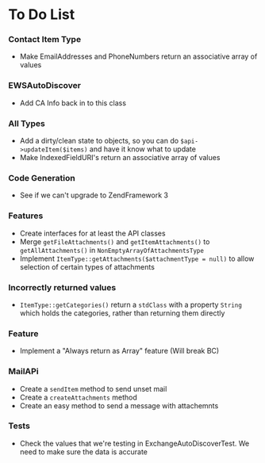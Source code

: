 # To Do List

### Contact Item Type
 * Make EmailAddresses and PhoneNumbers return an associative array of values

### EWSAutoDiscover
 * Add CA Info back in to this class

### All Types
 * Add a dirty/clean state to objects, so you can do `$api->updateItem($items)` and have it know what to update
 * Make IndexedFieldURI's return an associative array of values

### Code Generation
 * See if we can't upgrade to ZendFramework 3

### Features
 * Create interfaces for at least the API classes
 * Merge `getFileAttachments()` and `getItemAttachments()` to `getAllAttachments()` in `NonEmptyArrayOfAttachmentsType`
 * Implement `ItemType::getAttachments($attachmentType = null)` to allow selection of certain types of attachments

### Incorrectly returned values
 * `ItemType::getCategories()` return a `stdClass` with a property `String` which holds the categories, rather than returning them directly

### Feature
 * Implement a "Always return as Array" feature (Will break BC)
 
### MailAPi
 * Create a `sendItem` method to send unset mail
 * Create a `createAttachments` method
 * Create an easy method to send a message with attachemnts

### Tests
 * Check the values that we're testing in ExchangeAutoDiscoverTest. We need to make sure the data is accurate
